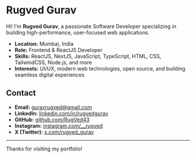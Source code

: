 # Rugved Gurav

Hi! I'm **Rugved Gurav**, a passionate Software Developer specializing in building high-performance, user-focused web applications.

- **Location:** Mumbai, India
- **Role:** Frontend & ReactJS Developer
- **Skills:** ReactJS, NextJS, JavaScript, TypeScript, HTML, CSS, TailwindCSS, Node.js, and more
- **Interests:** UI/UX, modern web technologies, open source, and building seamless digital experiences

## Contact

- **Email:** [guravrugved@gmail.com](mailto:guravrugved@gmail.com)
- **LinkedIn:** [linkedin.com/in/rugvedgurav](https://www.linkedin.com/in/rugvedgurav)
- **GitHub:** [github.com/RugVed43](https://github.com/RugVed43)
- **Instagram:** [instagram.com/\_\_rugved](https://instagram.com/__rugved)
- **X (Twitter):** [x.com/rugved_gurav](https://x.com/rugved_gurav)

---

Thanks for visiting my portfolio!
